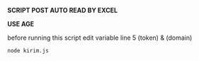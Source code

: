 **SCRIPT POST AUTO READ BY EXCEL**


**USE AGE**

before running this script edit variable line 5 (token) & (domain)

````bash
node kirim.js
````

